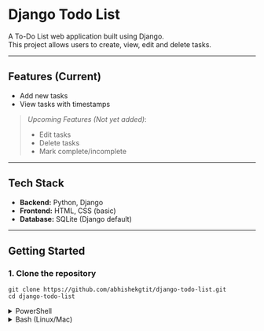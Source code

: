#  Django Todo List

A To-Do List web application built using Django.  
This project allows users to create, view, edit and delete tasks.

---

## Features (Current)

-  Add new tasks
-  View tasks with timestamps

>  *Upcoming Features (Not yet added)*:
> - Edit tasks
> - Delete tasks
> - Mark complete/incomplete

---

## Tech Stack

- **Backend:** Python, Django
- **Frontend:** HTML, CSS (basic)
- **Database:** SQLite (Django default)

---

## Getting Started

### 1. Clone the repository
    git clone https://github.com/abhishekgtit/django-todo-list.git
    cd django-todo-list

<details>
<summary>PowerShell</summary>

```powershell

python -m venv venv

.\venv\Scripts\Activate.ps1

```
</details>

<details> <summary> Bash (Linux/Mac)</summary>

```bash
python3 -m venv venv

source venv/bin/activate

```
</details>